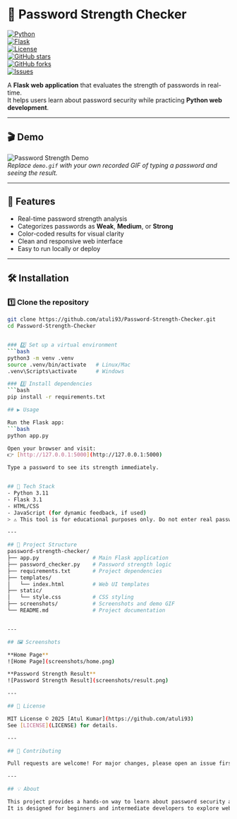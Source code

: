 # 🔐 Password Strength Checker

[![Python](https://img.shields.io/badge/python-3.11-blue)](https://www.python.org/)  
[![Flask](https://img.shields.io/badge/Flask-3.1-lightgrey)](https://flask.palletsprojects.com/)  
[![License](https://img.shields.io/badge/license-MIT-green)](LICENSE)  
[![GitHub stars](https://img.shields.io/github/stars/atuli93/Password-Strength-Checker)](https://github.com/atuli93/Password-Strength-Checker/stargazers)  
[![GitHub forks](https://img.shields.io/github/forks/atuli93/Password-Strength-Checker)](https://github.com/atuli93/Password-Strength-Checker/network/members)  
[![Issues](https://img.shields.io/github/issues/atuli93/Password-Strength-Checker)](https://github.com/atuli93/Password-Strength-Checker/issues)

A **Flask web application** that evaluates the strength of passwords in real-time.  
It helps users learn about password security while practicing **Python web development**.

---

## 🎬 Demo
![Password Strength Demo](screenshots/demo.gif)  
*Replace `demo.gif` with your own recorded GIF of typing a password and seeing the result.*

---

## 🚀 Features
- Real-time password strength analysis  
- Categorizes passwords as **Weak**, **Medium**, or **Strong**  
- Color-coded results for visual clarity  
- Clean and responsive web interface  
- Easy to run locally or deploy  

---

## 🛠 Installation

### 1️⃣ Clone the repository
```bash
git clone https://github.com/atuli93/Password-Strength-Checker.git
cd Password-Strength-Checker


### 2️⃣ Set up a virtual environment
```bash
python3 -m venv .venv
source .venv/bin/activate   # Linux/Mac
.venv\Scripts\activate      # Windows

### 3️⃣ Install dependencies
```bash
pip install -r requirements.txt

## ▶️ Usage

Run the Flask app:
```bash
python app.py

Open your browser and visit:  
👉 [http://127.0.0.1:5000](http://127.0.0.1:5000)  

Type a password to see its strength immediately.


## 🧰 Tech Stack
- Python 3.11
- Flask 3.1
- HTML/CSS
- JavaScript (for dynamic feedback, if used)
> ⚠️ This tool is for educational purposes only. Do not enter real passwords.

---

## 📂 Project Structure
password-strength-checker/
├── app.py                 # Main Flask application
├── password_checker.py    # Password strength logic
├── requirements.txt       # Project dependencies
├── templates/
│   └── index.html         # Web UI templates
├── static/
│   └── style.css          # CSS styling
├── screenshots/           # Screenshots and demo GIF
└── README.md              # Project documentation


---

## 🖼 Screenshots

**Home Page**  
![Home Page](screenshots/home.png)

**Password Strength Result**  
![Password Strength Result](screenshots/result.png)

---

## 📜 License

MIT License © 2025 [Atul Kumar](https://github.com/atuli93)  
See [LICENSE](LICENSE) for details.

---

## 🤝 Contributing

Pull requests are welcome! For major changes, please open an issue first to discuss.

---

## 💡 About

This project provides a hands-on way to learn about password security and Flask web development.  
It is designed for beginners and intermediate developers to explore web application development and security concepts.
